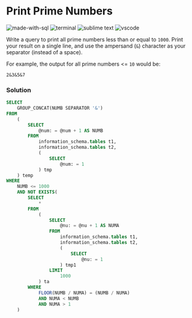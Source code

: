 # Print Prime Numbers
![made-with-sql](https://img.shields.io/badge/Made%20with-SQL-007396.svg)
![terminal](https://img.shields.io/badge/Windows%20Terminal-4D4D4D?logo=windows%20terminal&logoColor=white)
![sublime text](https://img.shields.io/badge/sublime_text-%23575757.svg?logo=sublime-text&logoColor=important)
![vscode](https://img.shields.io/badge/Visual_Studio_Code-0078D4?logo=visual%20studio%20code&logoColor=white)

Write a query to print all prime numbers less than or equal to `1000`. Print your result on a single line, and use the ampersand (`&`) character as your separator (instead of a space).

For example, the output for all prime numbers <= `10`  would be:
```
2&3&5&7
```

### Solution
```sql
SELECT
	GROUP_CONCAT(NUMB SEPARATOR '&')
FROM
	(
		SELECT
			@num: = @num + 1 AS NUMB
		FROM
			information_schema.tables t1,
			information_schema.tables t2,
			(
				SELECT
					@num: = 1
			) tmp
	) temp
WHERE
	NUMB <= 1000
	AND NOT EXISTS(
		SELECT
			*
		FROM
			(
				SELECT
					@nu: = @nu + 1 AS NUMA
				FROM
					information_schema.tables t1,
					information_schema.tables t2,
					(
						SELECT
							@nu: = 1
					) tmp1
				LIMIT
					1000
			) ta
		WHERE
			FLOOR(NUMB / NUMA) = (NUMB / NUMA)
			AND NUMA < NUMB
			AND NUMA > 1
	)
```
